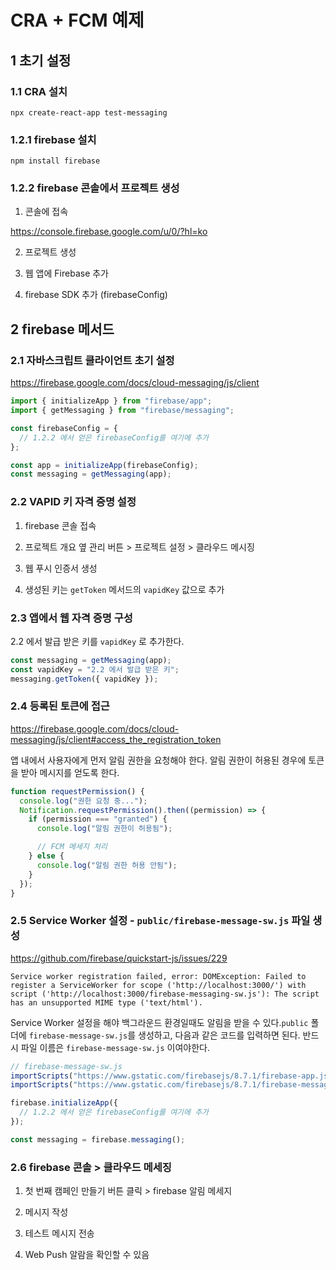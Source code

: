 # CRA + FCM 예제

## 1 초기 설정

### 1.1 CRA 설치

```
npx create-react-app test-messaging
```

### 1.2.1 firebase 설치

```
npm install firebase
```

### 1.2.2 firebase 콘솔에서 프로젝트 생성

1. 콘솔에 접속

https://console.firebase.google.com/u/0/?hl=ko

2. 프로젝트 생성

3. 웹 앱에 Firebase 추가

4. firebase SDK 추가 (firebaseConfig)

## 2 firebase 메서드

### 2.1 자바스크립트 클라이언트 초기 설정

https://firebase.google.com/docs/cloud-messaging/js/client

```js
import { initializeApp } from "firebase/app";
import { getMessaging } from "firebase/messaging";

const firebaseConfig = {
  // 1.2.2 에서 얻은 firebaseConfig를 여기에 추가
};

const app = initializeApp(firebaseConfig);
const messaging = getMessaging(app);
```

### 2.2 VAPID 키 자격 증명 설정

1. firebase 콘솔 접속

2. 프로젝트 개요 옆 관리 버튼 > 프로젝트 설정 > 클라우드 메시징

3. 웹 푸시 인증서 생성

4. 생성된 키는 `getToken` 메서드의 `vapidKey` 값으로 추가

### 2.3 앱에서 웹 자격 증명 구성

2.2 에서 발급 받은 키를 `vapidKey` 로 추가한다.

```js
const messaging = getMessaging(app);
const vapidKey = "2.2 에서 발급 받은 키";
messaging.getToken({ vapidKey });
```

### 2.4 등록된 토큰에 접근

https://firebase.google.com/docs/cloud-messaging/js/client#access_the_registration_token

앱 내에서 사용자에게 먼저 알림 권한을 요청해야 한다.
알림 권한이 허용된 경우에 토큰을 받아 메시지를 얻도록 한다.

```js
function requestPermission() {
  console.log("권한 요청 중...");
  Notification.requestPermission().then((permission) => {
    if (permission === "granted") {
      console.log("알림 권한이 허용됨");

      // FCM 메세지 처리
    } else {
      console.log("알림 권한 허용 안됨");
    }
  });
}
```

### 2.5 Service Worker 설정 - `public/firebase-message-sw.js` 파일 생성

https://github.com/firebase/quickstart-js/issues/229

```
Service worker registration failed, error: DOMException: Failed to register a ServiceWorker for scope ('http://localhost:3000/') with script ('http://localhost:3000/firebase-messaging-sw.js'): The script has an unsupported MIME type ('text/html').
```

Service Worker 설정을 해야 백그라운드 환경일때도 알림을 받을 수 있다.`public` 폴더에 `firebase-message-sw.js`를 생성하고, 다음과 같은 코드를 입력하면 된다. 반드시 파일 이름은 `firebase-message-sw.js` 이여야한다.

```js
// firebase-message-sw.js
importScripts("https://www.gstatic.com/firebasejs/8.7.1/firebase-app.js");
importScripts("https://www.gstatic.com/firebasejs/8.7.1/firebase-messaging.js");

firebase.initializeApp({
  // 1.2.2 에서 얻은 firebaseConfig를 여기에 추가
});

const messaging = firebase.messaging();
```

### 2.6 firebase 콘솔 > 클라우드 메세징

1. 첫 번째 캠페인 만들기 버튼 클릭 > firebase 알림 메세지

2. 메시지 작성

3. 테스트 메시지 전송

4. Web Push 알람을 확인할 수 있음
